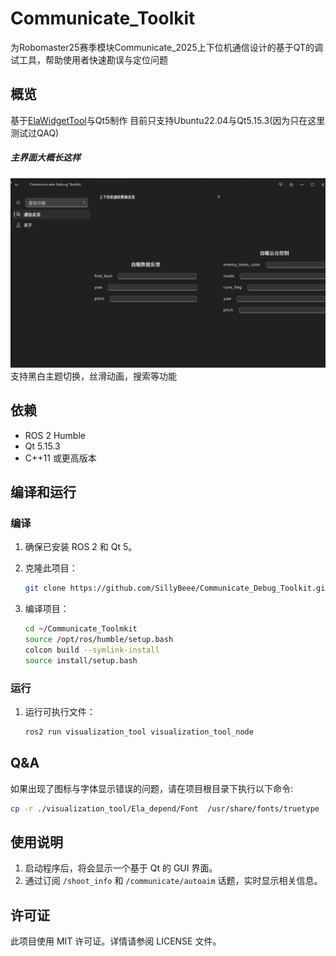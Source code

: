 # Communicate_Toolkit
为Robomaster25赛季模块Communicate_2025上下位机通信设计的基于QT的调试工具，帮助使用者快速勘误与定位问题
## 概览
基于[ElaWidgetTool](https://github.com/Liniyous/ElaWidgetTools)与Qt5制作
目前只支持Ubuntu22.04与Qt5.15.3(因为只在这里测试过QAQ)
##### 主界面大概长这样
![主界面示例图](/assets/主界面示例.png)
支持黑白主题切换，丝滑动画，搜索等功能

## 依赖

- ROS 2 Humble
- Qt 5.15.3
- C++11 或更高版本

## 编译和运行

### 编译

1. 确保已安装 ROS 2 和 Qt 5。
2. 克隆此项目：

    ```bash
    git clone https://github.com/SillyBeee/Communicate_Debug_Toolkit.git
    ```

3. 编译项目：

    ```bash
    cd ~/Communicate_Toolmkit
    source /opt/ros/humble/setup.bash
    colcon build --symlink-install
    source install/setup.bash
    ```

### 运行

1. 运行可执行文件：

    ```bash
    ros2 run visualization_tool visualization_tool_node
    ```


## Q&A

如果出现了图标与字体显示错误的问题，请在项目根目录下执行以下命令:
```bash
cp -r ./visualization_tool/Ela_depend/Font  /usr/share/fonts/truetype
```

## 使用说明

1. 启动程序后，将会显示一个基于 Qt 的 GUI 界面。
2. 通过订阅 `/shoot_info` 和 `/communicate/autoaim` 话题，实时显示相关信息。



## 许可证

此项目使用 MIT 许可证。详情请参阅 LICENSE 文件。
